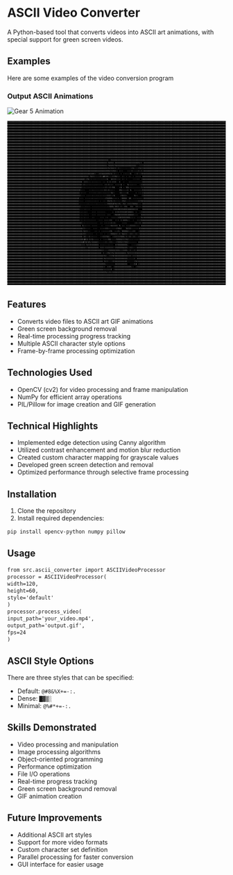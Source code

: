 # ASCII Video Converter

A Python-based tool that converts videos into ASCII art animations, with special support for green screen videos.

## Examples
Here are some examples of the video conversion program
### Output ASCII Animations
![Gear 5 Animation](https://raw.githubusercontent.com/linsaneinthemembrane/ascii-video-maker/main/mp4s_and_gifs/gear_5.gif)


![OIIAOIIA Cat gif](https://github.com/linsaneinthemembrane/ascii-video-maker/blob/main/mp4s_and_gifs/OIIAOIIA_CAT.gif?raw=true)






## Features

- Converts video files to ASCII art GIF animations
- Green screen background removal
- Real-time processing progress tracking
- Multiple ASCII character style options
- Frame-by-frame processing optimization

## Technologies Used

- OpenCV (cv2) for video processing and frame manipulation
- NumPy for efficient array operations
- PIL/Pillow for image creation and GIF generation

## Technical Highlights

- Implemented edge detection using Canny algorithm
- Utilized contrast enhancement and motion blur reduction
- Created custom character mapping for grayscale values
- Developed green screen detection and removal
- Optimized performance through selective frame processing

## Installation

1. Clone the repository
2. Install required dependencies:
```
pip install opencv-python numpy pillow
```

## Usage
```
from src.ascii_converter import ASCIIVideoProcessor
processor = ASCIIVideoProcessor(
width=120,
height=60,
style='default'
)
processor.process_video(
input_path='your_video.mp4',
output_path='output.gif',
fps=24
)
```


## ASCII Style Options
There are three styles that can be specified:
- Default: `@#8&%X+=-:.`
- Dense: `█▓▒░`
- Minimal: `@%#*+=-:.`

## Skills Demonstrated

- Video processing and manipulation
- Image processing algorithms
- Object-oriented programming
- Performance optimization
- File I/O operations
- Real-time progress tracking
- Green screen background removal
- GIF animation creation


## Future Improvements

- Additional ASCII art styles
- Support for more video formats
- Custom character set definition
- Parallel processing for faster conversion
- GUI interface for easier usage

